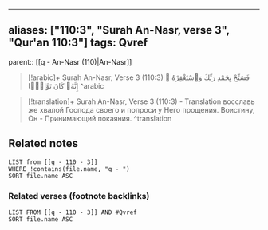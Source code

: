 
---
aliases: ["110:3", "Surah An-Nasr, verse 3", "Qur'an 110:3"]
tags: Qvref
---

parent:: [[q - An-Nasr (110)|An-Nasr]]

> [!arabic]+ Surah An-Nasr, Verse 3 (110:3)
> <span class="quran-arabic">فَسَبِّحْ بِحَمْدِ رَبِّكَ وَٱسْتَغْفِرْهُ ۚ إِنَّهُۥ كَانَ تَوَّابًۢا</span>
^arabic

> [!translation]+ Surah An-Nasr, Verse 3 (110:3) - Translation
> восславь же хвалой Господа своего и попроси у Него прощения. Воистину, Он - Принимающий покаяния.
^translation



## Related notes
```dataview
LIST from [[q - 110 - 3]]
WHERE !contains(file.name, "q - ")
SORT file.name ASC
```

### Related verses (footnote backlinks)
```dataview
LIST FROM [[q - 110 - 3]] AND #Qvref
SORT file.name ASC
```

